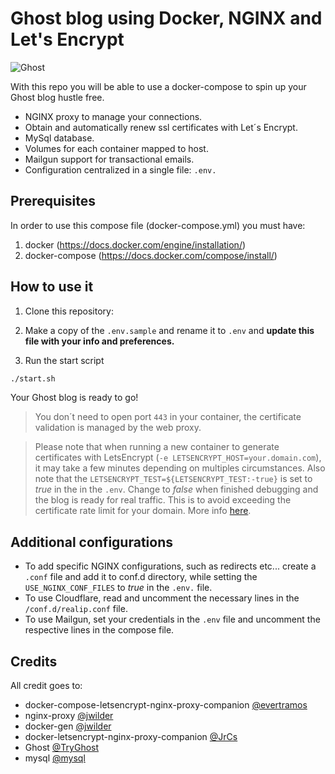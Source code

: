 # Ghost blog using Docker, NGINX and Let's Encrypt

![Ghost](https://i.imgur.com/C3ypvnW.jpg)

With this repo you will be able to use a docker-compose to spin up your Ghost blog hustle free.

- NGINX proxy to manage your connections.
- Obtain and automatically renew ssl certificates with Let´s Encrypt.
- MySql database.
- Volumes for each container mapped to host. 
- Mailgun support for transactional emails.
- Configuration centralized in a single file: `.env.`

## Prerequisites

In order to use this compose file (docker-compose.yml) you must have:

1. docker (https://docs.docker.com/engine/installation/)
2. docker-compose (https://docs.docker.com/compose/install/)

## How to use it

1. Clone this repository:

2. Make a copy of the `.env.sample` and rename it to `.env` and **update this file with your info and preferences.**

3. Run the start script

```bash
./start.sh
```

Your Ghost blog is ready to go!

> You don´t need to open port `443` in your container, the certificate validation is managed by the web proxy.



> Please note that when running a new container to generate certificates with LetsEncrypt (`-e LETSENCRYPT_HOST=your.domain.com`), it may take a few minutes depending on multiples circumstances. Also note that the 
`LETSENCRYPT_TEST=${LETSENCRYPT_TEST:-true}` is set to *true* in the in the `.env`. Change to *false* when finished debugging and the blog is ready for real traffic. This is to avoid exceeding the certificate rate limit for your domain.
More info [here](https://letsencrypt.org/docs/rate-limits/).


## Additional configurations

- To add specific NGINX configurations, such as redirects etc... create a `.conf` file and add it to conf.d directory, while setting the `USE_NGINX_CONF_FILES` to *true* in the `.env.` file.
- To use Cloudflare, read and uncomment the necessary lines in the `/conf.d/realip.conf`
file.
- To use Mailgun, set your credentials in the `.env` file and uncomment the respective lines in the compose file.

## Credits

All credit goes to:

- docker-compose-letsencrypt-nginx-proxy-companion [@evertramos](https://github.com/evertramos/docker-compose-letsencrypt-nginx-proxy-companion)
- nginx-proxy [@jwilder](https://github.com/jwilder/nginx-proxy)
- docker-gen [@jwilder](https://github.com/jwilder/docker-gen)
- docker-letsencrypt-nginx-proxy-companion [@JrCs](https://github.com/JrCs/docker-letsencrypt-nginx-proxy-companion)
- Ghost [@TryGhost](https://github.com/TryGhost/Ghost)
- mysql [@mysql](https://github.com/mysql/mysql-docker)
